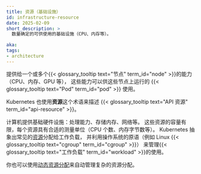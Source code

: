 ```yaml
---
title: 资源（基础设施）
id: infrastructure-resource
date: 2025-02-09
short_description: >
  数量确定的可供使用的基础设施（CPU、内存等）。

aka:
tags:
- architecture
---
```

<!--
title: Resource (infrastructure)
id: infrastructure-resource
date: 2025-02-09
short_description: >
  A defined amount of infrastructure available for consumption (CPU, memory, etc).

aka:
tags:
- architecture
-->

<!--
Capabilities provided to one or more {{< glossary_tooltip text="nodes" term_id="node" >}} (CPU, memory, GPUs, etc), and made available for consumption by
{{< glossary_tooltip text="Pods" term_id="pod" >}} running on those nodes.

Kubernetes also uses the term _resource_ to describe an {{< glossary_tooltip text="API resource" term_id="api-resource" >}}.
-->
提供给一个或多个{{< glossary_tooltip text="节点" term_id="node" >}}的能力（CPU、内存、GPU 等），
这些能力可以供这些节点上运行的 {{< glossary_tooltip text="Pod" term_id="pod" >}} 使用。

Kubernetes 也使用**资源**这个术语来描述 {{< glossary_tooltip text="API 资源" term_id="api-resource" >}}。

<!--more-->

<!--
Computers provide fundamental hardware facilities: processing power, storage memory, network, etc.
These resources have finite capacity, measured in a unit applicable to that resource (number of CPUs, bytes of memory, etc).
Kubernetes abstracts common [resources](/docs/concepts/configuration/manage-resources-containers/)
for allocation to workloads and utilizes operating system primitives (for example, Linux {{< glossary_tooltip text="cgroups" term_id="cgroup" >}}) to manage consumption by {{< glossary_tooltip text="workloads" term_id="workload" >}}).
-->
计算机提供基础硬件设施：处理能力、存储内存、网络等。
这些资源的容量有限，每个资源具有合适的测量单位（CPU 个数、内存字节数等）。
Kubernetes 抽象出常见的[资源](/zh-cn/docs/concepts/configuration/manage-resources-containers/)分配给工作负载，
并利用操作系统的原语（例如 Linux {{< glossary_tooltip text="cgroup" term_id="cgroup" >}}）
来管理{{< glossary_tooltip text="工作负载" term_id="workload" >}}的使用。

<!--
You can also use [dynamic resource allocation](/docs/concepts/scheduling-eviction/dynamic-resource-allocation/) to
manage complex resource allocations automatically.
-->
你也可以使用[动态资源分配](/zh-cn/docs/concepts/scheduling-eviction/dynamic-resource-allocation/)来自动管理复杂的资源分配。
